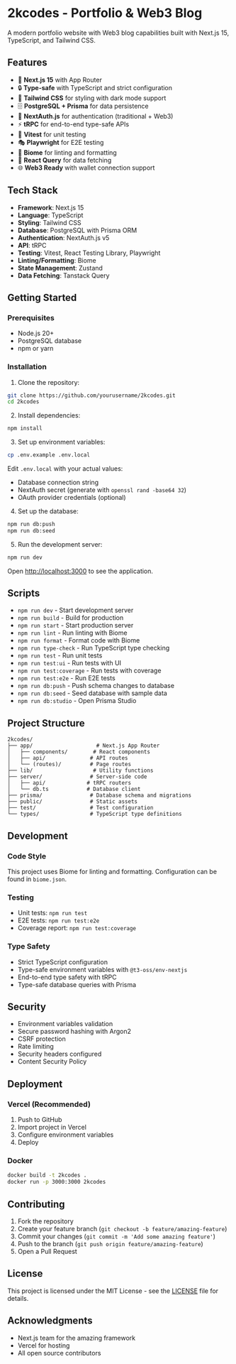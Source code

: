 # 2kcodes - Portfolio & Web3 Blog

A modern portfolio website with Web3 blog capabilities built with Next.js 15, TypeScript, and Tailwind CSS.

## Features

- 🚀 **Next.js 15** with App Router
- 🔒 **Type-safe** with TypeScript and strict configuration
- 🎨 **Tailwind CSS** for styling with dark mode support
- 🗄️ **PostgreSQL + Prisma** for data persistence
- 🔐 **NextAuth.js** for authentication (traditional + Web3)
- ⚡ **tRPC** for end-to-end type-safe APIs
- 🧪 **Vitest** for unit testing
- 🎭 **Playwright** for E2E testing
- 📝 **Biome** for linting and formatting
- 🔄 **React Query** for data fetching
- 🌐 **Web3 Ready** with wallet connection support

## Tech Stack

- **Framework**: Next.js 15
- **Language**: TypeScript
- **Styling**: Tailwind CSS
- **Database**: PostgreSQL with Prisma ORM
- **Authentication**: NextAuth.js v5
- **API**: tRPC
- **Testing**: Vitest, React Testing Library, Playwright
- **Linting/Formatting**: Biome
- **State Management**: Zustand
- **Data Fetching**: Tanstack Query

## Getting Started

### Prerequisites

- Node.js 20+
- PostgreSQL database
- npm or yarn

### Installation

1. Clone the repository:
```bash
git clone https://github.com/yourusername/2kcodes.git
cd 2kcodes
```

2. Install dependencies:
```bash
npm install
```

3. Set up environment variables:
```bash
cp .env.example .env.local
```

Edit `.env.local` with your actual values:
- Database connection string
- NextAuth secret (generate with `openssl rand -base64 32`)
- OAuth provider credentials (optional)

4. Set up the database:
```bash
npm run db:push
npm run db:seed
```

5. Run the development server:
```bash
npm run dev
```

Open [http://localhost:3000](http://localhost:3000) to see the application.

## Scripts

- `npm run dev` - Start development server
- `npm run build` - Build for production
- `npm run start` - Start production server
- `npm run lint` - Run linting with Biome
- `npm run format` - Format code with Biome
- `npm run type-check` - Run TypeScript type checking
- `npm run test` - Run unit tests
- `npm run test:ui` - Run tests with UI
- `npm run test:coverage` - Run tests with coverage
- `npm run test:e2e` - Run E2E tests
- `npm run db:push` - Push schema changes to database
- `npm run db:seed` - Seed database with sample data
- `npm run db:studio` - Open Prisma Studio

## Project Structure

```
2kcodes/
├── app/                    # Next.js App Router
│   ├── components/        # React components
│   ├── api/              # API routes
│   └── (routes)/         # Page routes
├── lib/                   # Utility functions
├── server/               # Server-side code
│   ├── api/             # tRPC routers
│   └── db.ts            # Database client
├── prisma/               # Database schema and migrations
├── public/               # Static assets
├── test/                 # Test configuration
└── types/                # TypeScript type definitions
```

## Development

### Code Style

This project uses Biome for linting and formatting. Configuration can be found in `biome.json`.

### Testing

- Unit tests: `npm run test`
- E2E tests: `npm run test:e2e`
- Coverage report: `npm run test:coverage`

### Type Safety

- Strict TypeScript configuration
- Type-safe environment variables with `@t3-oss/env-nextjs`
- End-to-end type safety with tRPC
- Type-safe database queries with Prisma

## Security

- Environment variables validation
- Secure password hashing with Argon2
- CSRF protection
- Rate limiting
- Security headers configured
- Content Security Policy

## Deployment

### Vercel (Recommended)

1. Push to GitHub
2. Import project in Vercel
3. Configure environment variables
4. Deploy

### Docker

```bash
docker build -t 2kcodes .
docker run -p 3000:3000 2kcodes
```

## Contributing

1. Fork the repository
2. Create your feature branch (`git checkout -b feature/amazing-feature`)
3. Commit your changes (`git commit -m 'Add some amazing feature'`)
4. Push to the branch (`git push origin feature/amazing-feature`)
5. Open a Pull Request

## License

This project is licensed under the MIT License - see the [LICENSE](LICENSE) file for details.

## Acknowledgments

- Next.js team for the amazing framework
- Vercel for hosting
- All open source contributors
